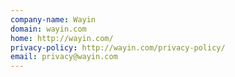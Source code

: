 ```yaml
---
company-name: Wayin
domain: wayin.com
home: http://wayin.com/
privacy-policy: http://wayin.com/privacy-policy/
email: privacy@wayin.com
---
```




